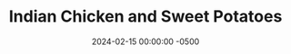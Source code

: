 ---
layout: post
title:  "Indian Chicken and Sweet Potatoes"
date:   2024-02-15 00:00:00 -0500
categories:
- Recipes
- Chicken
permalink: /recipes/indian-chicken
image: /assets/Food/Chicken/Indian/indian.jpg
ing: indian-ing
facts: indian-facts
Prep: 15
Rest: 
Cook: 60
Source1: https://mealprepmanual.com/hidden-vegetable-butter-chicken/
Source2: 
Description: This recipe utilizes a yogurt marinade with some Indian spices to give this very simple orange looking chicken its great flavor. I've paired it with roasted sweet potatoes to keep it color consistent, but swap in any other vegetable or side that you desire
Instructions: 
- Preheat the oven to 400F, and line 2 large baking sheets with parchment paper (one for the chicken, the other for the potatoes)<br><br>

- Wash and cut the sweet potatoes into a medium dice. Add to a bowl, and toss with the seasonings (salsa, hot sauce, oil, minced garlic, grated cheese, chili powder, pepper, onion powder, and salt)<br><br>

- Transfer to a large baking sheet lined with parchment paper. Bake at 400F for about 45 minutes to an hour, or until the outsides are crispy, the insides are soft, and they are browned to your liking<br><br>

- Meanwhile, prepare the chicken. In a large bowl, mix together the yogurt, oil, minced garlic, and spices (cumin, paprika, tumeric, garlic and onion powder, ginger, salt, and cayenne)<br><br>

- Trim excess fat off the chicken and add to the bowl. Mix to coat<br><br>

- Transfer the chicken to a pan. Optionally, you can marinate the chicken for a few hours in the bowl, or on the pan<br><br>

- Bake at 400F for 12-14 minutes, or until the chicken just reaches 165F. Flip about halfway through. Start the chicken so that way it finishes at the same time as the potatoes
---